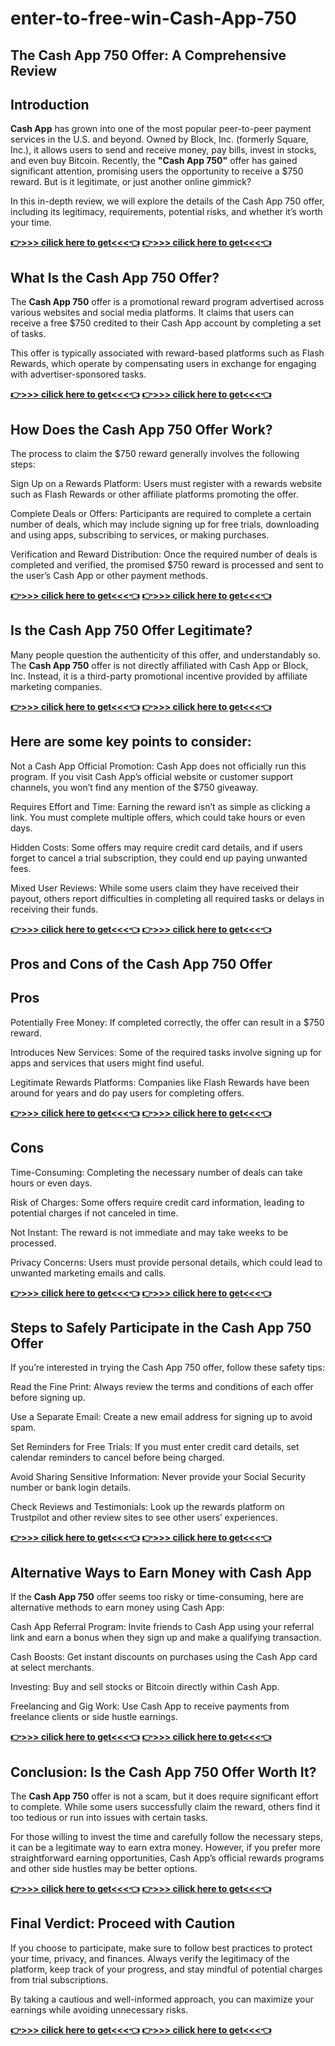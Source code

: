 # enter-to-free-win-Cash-App-750
## The Cash App 750 Offer: A Comprehensive Review
## Introduction

**Cash App** has grown into one of the most popular peer-to-peer payment services in the U.S. and beyond. Owned by Block, Inc. (formerly Square, Inc.), it allows users to send and receive money, pay bills, invest in stocks, and even buy Bitcoin. Recently, the **"Cash App 750"** offer has gained significant attention, promising users the opportunity to receive a $750 reward. But is it legitimate, or just another online gimmick?

In this in-depth review, we will explore the details of the Cash App 750 offer, including its legitimacy, requirements, potential risks, and whether it’s worth your time.

**[👉>>> cilick here to get<<<👈](https://start.shop24eg.com/cash-app/)**
**[👉>>> cilick here to get<<<👈](https://start.shop24eg.com/cash-app/)**
  
## What Is the Cash App 750 Offer?

The **Cash App 750** offer is a promotional reward program advertised across various websites and social media platforms. It claims that users can receive a free $750 credited to their Cash App account by completing a set of tasks.

This offer is typically associated with reward-based platforms such as Flash Rewards, which operate by compensating users in exchange for engaging with advertiser-sponsored tasks.

**[👉>>> cilick here to get<<<👈](https://start.shop24eg.com/cash-app/)**
**[👉>>> cilick here to get<<<👈](https://start.shop24eg.com/cash-app/)**

## How Does the Cash App 750 Offer Work?

The process to claim the $750 reward generally involves the following steps:

Sign Up on a Rewards Platform: Users must register with a rewards website such as Flash Rewards or other affiliate platforms promoting the offer.

Complete Deals or Offers: Participants are required to complete a certain number of deals, which may include signing up for free trials, downloading and using apps, subscribing to services, or making purchases.

Verification and Reward Distribution: Once the required number of deals is completed and verified, the promised $750 reward is processed and sent to the user’s Cash App or other payment methods.

**[👉>>> cilick here to get<<<👈](https://start.shop24eg.com/cash-app/)**
**[👉>>> cilick here to get<<<👈](https://start.shop24eg.com/cash-app/)**

## Is the Cash App 750 Offer Legitimate?

Many people question the authenticity of this offer, and understandably so. The **Cash App 750** offer is not directly affiliated with Cash App or Block, Inc. Instead, it is a third-party promotional incentive provided by affiliate marketing companies.

**[👉>>> cilick here to get<<<👈](https://start.shop24eg.com/cash-app/)**
**[👉>>> cilick here to get<<<👈](https://start.shop24eg.com/cash-app/)**

## Here are some key points to consider:

Not a Cash App Official Promotion: Cash App does not officially run this program. If you visit Cash App’s official website or customer support channels, you won’t find any mention of the $750 giveaway.

Requires Effort and Time: Earning the reward isn’t as simple as clicking a link. You must complete multiple offers, which could take hours or even days.

Hidden Costs: Some offers may require credit card details, and if users forget to cancel a trial subscription, they could end up paying unwanted fees.

Mixed User Reviews: While some users claim they have received their payout, others report difficulties in completing all required tasks or delays in receiving their funds.

**[👉>>> cilick here to get<<<👈](https://start.shop24eg.com/cash-app/)**
**[👉>>> cilick here to get<<<👈](https://start.shop24eg.com/cash-app/)**

## Pros and Cons of the Cash App 750 Offer

## Pros

Potentially Free Money: If completed correctly, the offer can result in a $750 reward.

Introduces New Services: Some of the required tasks involve signing up for apps and services that users might find useful.

Legitimate Rewards Platforms: Companies like Flash Rewards have been around for years and do pay users for completing offers.

**[👉>>> cilick here to get<<<👈](https://start.shop24eg.com/cash-app/)**
**[👉>>> cilick here to get<<<👈](https://start.shop24eg.com/cash-app/)**

## Cons

Time-Consuming: Completing the necessary number of deals can take hours or even days.

Risk of Charges: Some offers require credit card information, leading to potential charges if not canceled in time.

Not Instant: The reward is not immediate and may take weeks to be processed.

Privacy Concerns: Users must provide personal details, which could lead to unwanted marketing emails and calls.

**[👉>>> cilick here to get<<<👈](https://start.shop24eg.com/cash-app/)**
**[👉>>> cilick here to get<<<👈](https://start.shop24eg.com/cash-app/)**

## Steps to Safely Participate in the Cash App 750 Offer

If you’re interested in trying the Cash App 750 offer, follow these safety tips:

Read the Fine Print: Always review the terms and conditions of each offer before signing up.

Use a Separate Email: Create a new email address for signing up to avoid spam.

Set Reminders for Free Trials: If you must enter credit card details, set calendar reminders to cancel before being charged.

Avoid Sharing Sensitive Information: Never provide your Social Security number or bank login details.

Check Reviews and Testimonials: Look up the rewards platform on Trustpilot and other review sites to see other users’ experiences.

**[👉>>> cilick here to get<<<👈](https://start.shop24eg.com/cash-app/)**
**[👉>>> cilick here to get<<<👈](https://start.shop24eg.com/cash-app/)**

## Alternative Ways to Earn Money with Cash App

If the **Cash App 750** offer seems too risky or time-consuming, here are alternative methods to earn money using Cash App:

Cash App Referral Program: Invite friends to Cash App using your referral link and earn a bonus when they sign up and make a qualifying transaction.

Cash Boosts: Get instant discounts on purchases using the Cash App card at select merchants.

Investing: Buy and sell stocks or Bitcoin directly within Cash App.

Freelancing and Gig Work: Use Cash App to receive payments from freelance clients or side hustle earnings.

**[👉>>> cilick here to get<<<👈](https://start.shop24eg.com/cash-app/)**
**[👉>>> cilick here to get<<<👈](https://start.shop24eg.com/cash-app/)**

## Conclusion: Is the Cash App 750 Offer Worth It?

The **Cash App 750** offer is not a scam, but it does require significant effort to complete. While some users successfully claim the reward, others find it too tedious or run into issues with certain tasks.

For those willing to invest the time and carefully follow the necessary steps, it can be a legitimate way to earn extra money. However, if you prefer more straightforward earning opportunities, Cash App’s official rewards programs and other side hustles may be better options.

**[👉>>> cilick here to get<<<👈](https://start.shop24eg.com/cash-app/)**
**[👉>>> cilick here to get<<<👈](https://start.shop24eg.com/cash-app/)**

## Final Verdict: Proceed with Caution

If you choose to participate, make sure to follow best practices to protect your time, privacy, and finances. Always verify the legitimacy of the platform, keep track of your progress, and stay mindful of potential charges from trial subscriptions.

By taking a cautious and well-informed approach, you can maximize your earnings while avoiding unnecessary risks.

**[👉>>> cilick here to get<<<👈](https://start.shop24eg.com/cash-app/)**
**[👉>>> cilick here to get<<<👈](https://start.shop24eg.com/cash-app/)**

